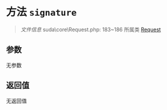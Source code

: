 # 方法 `signature`

> *文件信息* suda\core\Request.php: 183~186
> 所属类 [Request](../Request.md)




## 参数


无参数


## 返回值

无返回值

